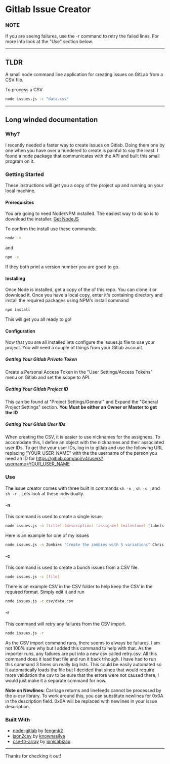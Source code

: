 # Gitlab Issue Creator

### NOTE
If you are seeing failures, use the -r command to retry the failed lines. For more info look at the "Use" section below.

---

## TLDR
A small node command line application for creating issues on GitLab from a CSV file.

To process a CSV
```sh
node issues.js -c "data.csv"
```

---

## Long winded documentation

### Why?

I recently needed a faster way to create issues on Gitlab. Doing them one by one when you have over a hundered to create is painful to say the least. I found a node package that communicates with the API and built this small program on it. 

### Getting Started

These instructions will get you a copy of the project up and running on your local machine.

#### Prerequisites

You are going to need Node/NPM installed. The easiest way to do so is to download the installer.
[Get NodeJS](https://nodejs.org/en/)

To confirm the install use these commands:

```sh
node -v
```
and
```sh
npm -v
```
If they both print a version number you are good to go.

#### Installing

Once Node is installed, get a copy of the of this repo. You can clone it or download it. Once you have a local copy, enter it's containing directory and install the required packages using NPM's install command

```sh
npm install
```
This will get you all ready to go!

#### Configuration

Now that you are all installed lets configure the issues.js file to use your project. You will need a couple of things from your Gitlab account.

##### Getting Your Gitlab Private Token

Create a Personal Access Token in the "User Settings/Access Tokens" menu on Gitlab and set the scope to API.

##### Getting Your Gitlab Project ID

This can be found at "Project Settings/General" and Expand the "General Project Settings" section.
**You Must be either an Owner or Master to get the ID**

##### Getting Your Gitlab User IDs

When creating the CSV, it is easier to use nicknames for the assignees. To accomodate this, I define an object with the nicknames and their associated user IDs. 
To get the your user IDs, log in to gitlab and use the following URL replacing "YOUR_USER_NAME" with the the username of the person you need an ID for
https://gitlab.com/api/v4/users?username=YOUR_USER_NAME

### Use

The issue creator comes with three built in commands ```sh -n ```, ```sh -c ```, and ```sh -r ```. Lets look at these individually.

#### -n

This command is used to create a single issue. 
```sh
node issues.js -n [title] [description] [assignee] [milestone] [labels(comma separated)]
```
Here is an example for one of my issues
```sh
node issues.js -n Zombies "Create the zombies with 5 variations" Chris Alpha Graphics,Assets
```

#### -c

This command is used to create a bunch issues from a CSV file. 
```sh
node issues.js -c [file]
```
There is an example CSV in the CSV folder to help keep the CSV in the required format. Simply edit it and run
```sh
node issues.js -c csv/data.csv
```

#### -r

This command will retry any failures from the CSV import.
```sh
node issues.js -r
```

As the CSV import command runs, there seems to always be failures. I am not 100% sure why but I added this command to help with that. As the importer runs, any failures are put into a new csv called retry.csv. All this command does it load that file and run it back trhough. I have had to run this command 3 times on really big lists. This could be easily automated so it automatically loads the file but I decided that since that would require more validation the csv to be sure that the errors were not caused there, I would just make it a separate command for now.

**Note on Newlines:**
Carriage returns and linefeeds cannot be processed by the a-csv library. To work around this, you can substitute newlines for 0x0A in the description field. 0x0A will be replaced with newlines in your issue description.

### Built With

* [node-gitlab](https://www.npmjs.com/package/node-gitlab) by [fengmk2](https://www.npmjs.com/~fengmk2)
* [json2csv](https://www.npmjs.com/package/json2csv) by [knownasilya](https://www.npmjs.com/~knownasilya)
* [csv-to-array](https://www.npmjs.com/package/csv-to-array) by [ionicabizau](https://www.npmjs.com/~ionicabizau)


---
Thanks for checking it out!
